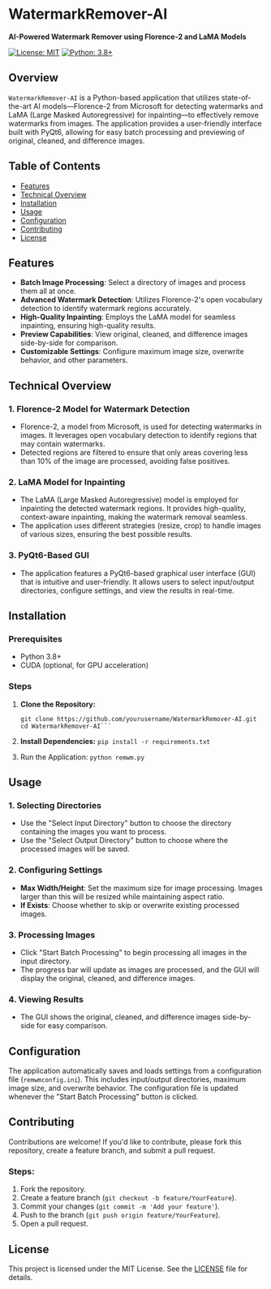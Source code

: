# WatermarkRemover-AI

**AI-Powered Watermark Remover using Florence-2 and LaMA Models**

[![License: MIT](https://img.shields.io/badge/License-MIT-blue.svg)](https://opensource.org/licenses/MIT)
[![Python: 3.8+](https://img.shields.io/badge/Python-3.8%2B-blue.svg)](https://www.python.org/downloads/)

## Overview

`WatermarkRemover-AI` is a Python-based application that utilizes state-of-the-art AI models—Florence-2 from Microsoft for detecting watermarks and LaMA (Large Masked Autoregressive) for inpainting—to effectively remove watermarks from images. The application provides a user-friendly interface built with PyQt6, allowing for easy batch processing and previewing of original, cleaned, and difference images.

## Table of Contents

- [Features](#features)
- [Technical Overview](#technical-overview)
- [Installation](#installation)
- [Usage](#usage)
- [Configuration](#configuration)
- [Contributing](#contributing)
- [License](#license)

## Features

- **Batch Image Processing**: Select a directory of images and process them all at once.
- **Advanced Watermark Detection**: Utilizes Florence-2's open vocabulary detection to identify watermark regions accurately.
- **High-Quality Inpainting**: Employs the LaMA model for seamless inpainting, ensuring high-quality results.
- **Preview Capabilities**: View original, cleaned, and difference images side-by-side for comparison.
- **Customizable Settings**: Configure maximum image size, overwrite behavior, and other parameters.

## Technical Overview

### 1. **Florence-2 Model for Watermark Detection**
   - Florence-2, a model from Microsoft, is used for detecting watermarks in images. It leverages open vocabulary detection to identify regions that may contain watermarks.
   - Detected regions are filtered to ensure that only areas covering less than 10% of the image are processed, avoiding false positives.

### 2. **LaMA Model for Inpainting**
   - The LaMA (Large Masked Autoregressive) model is employed for inpainting the detected watermark regions. It provides high-quality, context-aware inpainting, making the watermark removal seamless.
   - The application uses different strategies (resize, crop) to handle images of various sizes, ensuring the best possible results.

### 3. **PyQt6-Based GUI**
   - The application features a PyQt6-based graphical user interface (GUI) that is intuitive and user-friendly. It allows users to select input/output directories, configure settings, and view the results in real-time.

## Installation

### Prerequisites

- Python 3.8+
- CUDA (optional, for GPU acceleration)

### Steps

1. **Clone the Repository:**

   ```
   git clone https://github.com/yourusername/WatermarkRemover-AI.git
   cd WatermarkRemover-AI```

2. **Install Dependencies:** 
   ```pip install -r requirements.txt```

3. Run the Application:
   ```python remwm.py```

## Usage

### 1. **Selecting Directories**
   - Use the "Select Input Directory" button to choose the directory containing the images you want to process.
   - Use the "Select Output Directory" button to choose where the processed images will be saved.

### 2. **Configuring Settings**
   - **Max Width/Height**: Set the maximum size for image processing. Images larger than this will be resized while maintaining aspect ratio.
   - **If Exists**: Choose whether to skip or overwrite existing processed images.

### 3. **Processing Images**
   - Click "Start Batch Processing" to begin processing all images in the input directory.
   - The progress bar will update as images are processed, and the GUI will display the original, cleaned, and difference images.

### 4. **Viewing Results**
   - The GUI shows the original, cleaned, and difference images side-by-side for easy comparison.

## Configuration

The application automatically saves and loads settings from a configuration file (`remwmconfig.ini`). This includes input/output directories, maximum image size, and overwrite behavior. The configuration file is updated whenever the "Start Batch Processing" button is clicked.

## Contributing

Contributions are welcome! If you'd like to contribute, please fork this repository, create a feature branch, and submit a pull request.

### Steps:

1. Fork the repository.
2. Create a feature branch (`git checkout -b feature/YourFeature`).
3. Commit your changes (`git commit -m 'Add your feature'`).
4. Push to the branch (`git push origin feature/YourFeature`).
5. Open a pull request.

## License

This project is licensed under the MIT License. See the [LICENSE](LICENSE) file for details.
   
